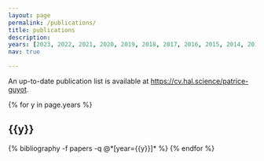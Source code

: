 ```yaml
---
layout: page
permalink: /publications/
title: publications
description:
years: [2023, 2022, 2021, 2020, 2019, 2018, 2017, 2016, 2015, 2014, 2013, 2012, 2011, 2010]
nav: true

---
```


<div class="publications">

An up-to-date publication list is available at <a href="https://cv.hal.science/patrice-guyot" target=blank>https://cv.hal.science/patrice-guyot</a>.

{% for y in page.years %}
  <h2 class="year">{{y}}</h2>
  {% bibliography -f papers -q @*[year={{y}}]* %}
{% endfor %}

</div>

